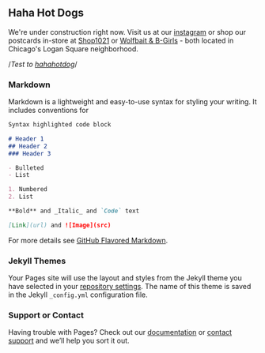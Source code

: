 ## Haha Hot Dogs

We're under construction right now.
Visit us at our [instagram](http://www.instagram.com/hahahotdogs) or shop our postcards in-store at [Shop1021](https://www.shop1021.com/) or [Wolfbait & B-Girls](https://wolfbaitchicago.com/) - both located in Chicago's Logan Square neighborhood.

/*Test to [hahahotdog](/postcard/hahahotdogs.md)*/

### Markdown

Markdown is a lightweight and easy-to-use syntax for styling your writing. It includes conventions for

```markdown
Syntax highlighted code block

# Header 1
## Header 2
### Header 3

- Bulleted
- List

1. Numbered
2. List

**Bold** and _Italic_ and `Code` text

[Link](url) and ![Image](src)
```

For more details see [GitHub Flavored Markdown](https://guides.github.com/features/mastering-markdown/).

### Jekyll Themes

Your Pages site will use the layout and styles from the Jekyll theme you have selected in your [repository settings](https://github.com/heymarkwetzel/haha/settings). The name of this theme is saved in the Jekyll `_config.yml` configuration file.

### Support or Contact

Having trouble with Pages? Check out our [documentation](https://help.github.com/categories/github-pages-basics/) or [contact support](https://github.com/contact) and we’ll help you sort it out.
